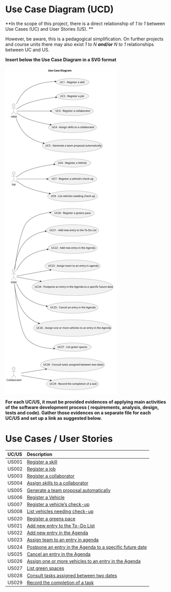# Use Case Diagram (UCD)

**In the scope of this project, there is a direct relationship of _1 to 1_ between Use Cases (UC) and User Stories (US).
**

However, be aware, this is a pedagogical simplification. On further projects and course units there may also exist _1 to
N **and/or** N to 1_ relationships between UC and US.

**Insert below the Use Case Diagram in a SVG format**

![Use Case Diagram](svg/use-case-diagram.svg)

**For each UC/US, it must be provided evidences of applying main activities of the software development process (
requirements, analysis, design, tests and code). Gather those evidences on a separate file for each UC/US and set up a
link as suggested below.**

# Use Cases / User Stories

| UC/US | Description                                                                        |                   
|:------|:-----------------------------------------------------------------------------------|
| US001 | [Register a skill](../../us001/Readme.md)                                          |
| US002 | [Register a job](../../us002/Readme.md)                                            |
| US003 | [Register a collaborator](../../us003/Readme.md)                                   |
| US004 | [Assign skills to a collaborator](../../us004/Readme.md)                           |
| US005 | [Generate a team proposal automatically](../../us005/Readme.md)                    |
| US006 | [Register a Vehicle](../../us006/Readme.md)                                        |
| US007 | [Register a vehicle’s check-up](../../us007/Readme.md)                             |
| US008 | [List vehicles needing check-up](../../us008/Readme.md)                            |
| US020 | [Register a greens pace](../../us020/Readme.md)                                    |                  
| US021 | [Add new entry to the To-Do List](../../us021/Readme.md)                           |  
| US022 | [Add new entry in the Agenda](../../us022/Readme.md)                               |  
| US023 | [Assign team to an entry in agenda](../../us023/Readme.md)                         |  
| US024 | [Postpone an entry in the Agenda to a specific future date](../../us024/Readme.md) |  
| US025 | [Cancel an entry in the Agenda](../../us025/Readme.md)                             |  
| US026 | [Assign one or more vehicles to an entry in the Agenda](../../us026/Readme.md)     |  
| US027 | [List green spaces](../../us027/Readme.md)                                         |  
| US028 | [Consult tasks assigned between two dates](../../us028/Readme.md)                  |  
| US029 | [Record the completion of a task](../../us029/Readme.md)                           |  